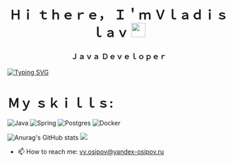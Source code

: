 <h1 align="center">Ｈｉ ｔｈｅｒｅ， Ｉ＇ｍ  Ｖｌａｄｉｓｌａｖ
<img src="https://github.com/blackcater/blackcater/raw/main/images/Hi.gif" height="32"/></h1>
<h3 align="center">Ｊａｖａ Ｄｅｖｅｌｏｐｅｒ</h3>

[![Typing SVG](https://readme-typing-svg.demolab.com/?lines=First+line+of+text;Second+line+of+text)](https://git.io/typing-svg)

<h1 align="left">Ｍｙ ｓｋｉｌｌｓ:</h1>

![Java](https://img.shields.io/badge/java-%23ED8B00.svg?style=for-the-badge&logo=java&logoColor=white)
![Spring](https://img.shields.io/badge/spring-%236DB33F.svg?style=for-the-badge&logo=spring&logoColor=white)
![Postgres](https://img.shields.io/badge/postgres-%23316192.svg?style=for-the-badge&logo=postgresql&logoColor=white)
![Docker](https://img.shields.io/badge/docker-%230db7ed.svg?style=for-the-badge&logo=docker&logoColor=white)

![Anurag's GitHub stats](https://github-readme-stats.vercel.app/api?username=Bervy&show_icons=true&theme=radical)
![](https://github-profile-summary-cards.vercel.app/api/cards/profile-details?username=Bervy&theme=radical)

- 📫 How to reach me: vv.osipov@yandex-osipov.ru
 

